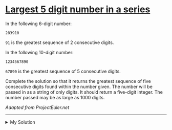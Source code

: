 # [Largest 5 digit number in a series](https://www.codewars.com/kata/51675d17e0c1bed195000001)

In the following 6-digit number:

```
283910
```

`91` is the greatest sequence of 2 consecutive digits.

In the following 10-digit number:

```
1234567890
```

`67890` is the greatest sequence of 5 consecutive digits.

Complete the solution so that it returns the greatest sequence of five consecutive digits found within the number given.
The number will be passed in as a string of only digits. It should return a five-digit integer. The number passed may be
as large as 1000 digits.

_Adapted from ProjectEuler.net_

---

<details><summary>My Solution</summary>

```js
function solution(digits) {
  let largestNum = 0

  for (let i = 0; i < digits.length - 4; i++) {
    largestNum = Math.max(+digits.slice(i, i + 5), +largestNum)
  }

  return largestNum
}
```

</details>
